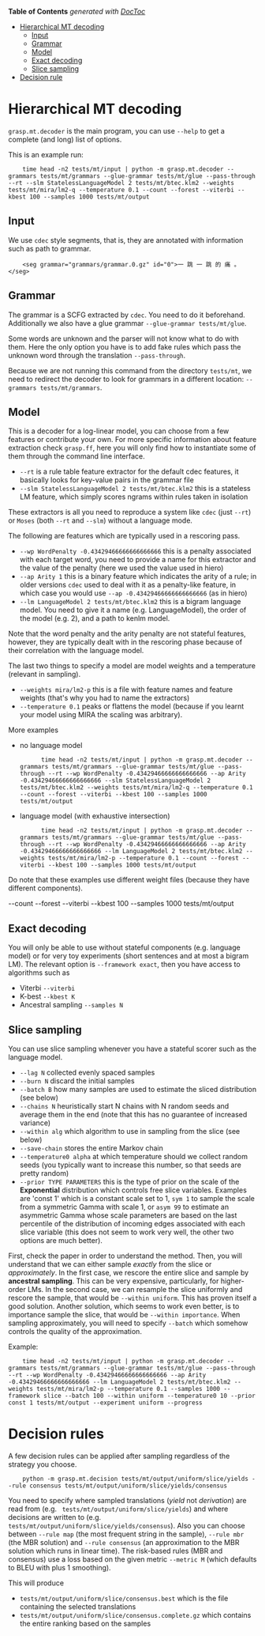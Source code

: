 <!-- START doctoc generated TOC please keep comment here to allow auto update -->
<!-- DON'T EDIT THIS SECTION, INSTEAD RE-RUN doctoc TO UPDATE -->
**Table of Contents**  *generated with [DocToc](https://github.com/thlorenz/doctoc)*

- [Hierarchical MT decoding](#hierarchical-mt-decoding)
  - [Input](#input)
  - [Grammar](#grammar)
  - [Model](#model)
  - [Exact decoding](#exact-decoding)
  - [Slice sampling](#slice-sampling)
- [Decision rule](#decision-rule)

<!-- END doctoc generated TOC please keep comment here to allow auto update -->

# Hierarchical MT decoding

`grasp.mt.decoder` is the main program, you can use `--help` to get a complete (and long) list of options.

This is an example run:


        time head -n2 tests/mt/input | python -m grasp.mt.decoder --grammars tests/mt/grammars --glue-grammar tests/mt/glue --pass-through --rt --slm StatelessLanguageModel 2 tests/mt/btec.klm2 --weights tests/mt/mira/lm2-q --temperature 0.1 --count --forest --viterbi --kbest 100 --samples 1000 tests/mt/output


## Input

We use `cdec` style segments, that is, they are annotated with information such as path to grammar.

        <seg grammar="grammars/grammar.0.gz" id="0">一 跳 一 跳 的 痛 。</seg>


## Grammar

The grammar is a SCFG extracted by `cdec`. You need to do it beforehand.
Additionally we also have a glue grammar `--glue-grammar tests/mt/glue`.

Some words are unknown and the parser will not know what to do with them.
Here the only option you have is to add fake rules which pass the unknown word through the translation `--pass-through`.

Because we are not running this command from the directory `tests/mt`, we need to redirect the decoder to look for grammars
in a different location: `--grammars tests/mt/grammars`.

## Model

This is a decoder for a log-linear model, you can choose from a few features or contribute your own.
For more specific information about feature extraction check `grasp.ff`, here you will only find how to instantiate
some of them through the command line interface.

* `--rt` is a rule table feature extractor for the default cdec features, it basically looks for key-value pairs in the grammar file
* `--slm StatelessLanguageModel 2 tests/mt/btec.klm2` this is a stateless LM feature, which simply scores ngrams within rules taken in isolation

These extractors is all you need to reproduce a system like `cdec` (just `--rt`) or `Moses` (both `--rt` and `--slm`) without a language mode.

The following are features which are typically used in a rescoring pass.

* `--wp WordPenalty -0.43429466666666666666` this is a penalty associated with each target word, you need to provide a name for this extractor and the value of the penalty (here we used the value used in hiero)
* `--ap Arity 1` this is a binary feature which indicates the arity of a rule; in older versions `cdec` used to deal with
 it as a penalty-like feature, in which case you would use `--ap -0.43429466666666666666` (as in hiero)
* `--lm LanguageModel 2 tests/mt/btec.klm2` this is a bigram language model.
    You need to give it a name (e.g. LanguageModel), the order of the model (e.g. 2), and a path to kenlm model.

Note that the word penalty and the arity penalty are not stateful features, however, they are typically dealt with
 in the rescoring phase because of their correlation with the language model.


The last two things to specify a model are model weights and a temperature (relevant in sampling).

* `--weights mira/lm2-p` this is a file with feature names and feature weights (that's why you had to name the extractors)
* `--temperature 0.1` peaks or flattens the model (because if you learnt your model using MIRA the scaling was arbitrary).


More examples

* no language model

            time head -n2 tests/mt/input | python -m grasp.mt.decoder --grammars tests/mt/grammars --glue-grammar tests/mt/glue --pass-through --rt --wp WordPenalty -0.43429466666666666666 --ap Arity -0.43429466666666666666 --slm StatelessLanguageModel 2 tests/mt/btec.klm2 --weights tests/mt/mira/lm2-q --temperature 0.1 --count --forest --viterbi --kbest 100 --samples 1000 tests/mt/output

* language model (with exhaustive intersection)

            time head -n2 tests/mt/input | python -m grasp.mt.decoder --grammars tests/mt/grammars --glue-grammar tests/mt/glue --pass-through --rt --wp WordPenalty -0.43429466666666666666 --ap Arity -0.43429466666666666666 --lm LanguageModel 2 tests/mt/btec.klm2 --weights tests/mt/mira/lm2-p --temperature 0.1 --count --forest --viterbi --kbest 100 --samples 1000 tests/mt/output

Do note that these examples use different weight files (because they have different components).


 --count --forest --viterbi --kbest 100 --samples 1000 tests/mt/output


## Exact decoding

You will only be able to use without stateful components (e.g. language model) or for very toy experiments (short sentences and at most a bigram LM).
The relevant option is `--framework exact`, then you have access to algorithms such as

* Viterbi `--viterbi`
* K-best `--kbest K`
* Ancestral sampling `--samples N`

## Slice sampling

You can use slice sampling whenever you have a stateful scorer such as the language model.

* `--lag N` collected evenly spaced samples
* `--burn N` discard the initial samples
* `--batch B` how many samples are used to estimate the sliced distribution (see below)
* `--chains N` heuristically start N chains with N random seeds and average them in the end (note that this has no guarantee of increased variance)
* `--within alg` which algorithm to use in sampling from the slice (see below)
* `--save-chain` stores the entire Markov chain
* `--temperature0 alpha` at which temperature should we collect random seeds (you typically want to increase this number, so that seeds are pretty random)
* `--prior TYPE PARAMETERS` this is the type of prior on the scale of the **Exponential** distribution which controls free slice variables.
    Examples are 'const 1' which is a constant scale set to 1, `sym 1` to sample the scale from a symmetric Gamma with scale 1,
    or `asym 99` to estimate an asymmetric Gamma whose scale parameters are based on the last percentile of the distribution
    of incoming edges associated with each slice variable (this does not seem to work very well, the other two options are much better).

First, check the paper in order to understand the method.
   Then, you will understand that we can either sample *exactly* from the slice or *approximately*.
   In the first case, we rescore the entire slice and sample by **ancestral sampling**.
   This can be very expensive, particularly, for higher-order LMs.
   In the second case, we can resample the slice uniformly and rescore the sample, that would be `--within uniform`.
   This has proven itself a good solution.
   Another solution, which seems to work even better, is to importance sample the slice, that would be `--within importance`.
   When sampling approximately, you will need to specify `--batch` which somehow controls the quality of the approximation.

Example:


        time head -n2 tests/mt/input | python -m grasp.mt.decoder --grammars tests/mt/grammars --glue-grammar tests/mt/glue --pass-through --rt --wp WordPenalty -0.43429466666666666666 --ap Arity -0.43429466666666666666 --lm LanguageModel 2 tests/mt/btec.klm2 --weights tests/mt/mira/lm2-p --temperature 0.1 --samples 1000 --framework slice --batch 100 --within uniform --temperature0 10 --prior const 1 tests/mt/output --experiment uniform --progress


# Decision rules

A few decision rules can be applied after sampling regardless of the strategy you choose.


        python -m grasp.mt.decision tests/mt/output/uniform/slice/yields --rule consensus tests/mt/output/uniform/slice/yields/consensus


You need to specify where sampled translations (*yield* not *derivation*) are read from (e.g. ` tests/mt/output/uniform/slice/yields`)
and where decisions are written to (e.g. `tests/mt/output/uniform/slice/yields/consensus`).
Also you can choose between `--rule map` (the most frequent string in the sample), `--rule mbr` (the MBR solution) and `--rule consensus` (an approximation to the MBR solution which runs in linear time).
The risk-based rules (MBR and consensus) use a loss based on the given metric `--metric M` (which defaults to BLEU with plus 1 smoothing).

This will produce

* `tests/mt/output/uniform/slice/consensus.best` which is the file containing the selected translations
* `tests/mt/output/uniform/slice/consensus.complete.gz` which contains the entire ranking based on the samples
